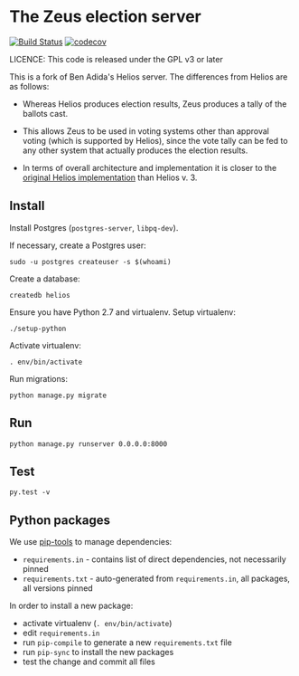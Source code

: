# The Zeus election server

[![Build Status](https://travis-ci.org/pwmarcz/zeus.svg?branch=master)](https://travis-ci.org/pwmarcz/zeus)
[![codecov](https://codecov.io/gh/pwmarcz/zeus/branch/master/graph/badge.svg)](https://codecov.io/gh/pwmarcz/zeus)

LICENCE: This code is released under the GPL v3 or later

This is a fork of Ben Adida's Helios server. The differences from Helios are as follows:

* Whereas Helios produces election results, Zeus produces a tally of the ballots cast.

* This allows Zeus to be used in voting systems other than approval voting (which is supported
  by Helios), since the vote tally can be fed to any other system that actually produces the
  election results.

* In terms of overall architecture and implementation it is closer to the [original Helios
  implementation](http://static.usenix.org/events/sec08/tech/full_papers/adida/adida.pdf) than Helios v. 3.


## Install

Install Postgres (`postgres-server`, `libpq-dev`).

If necessary, create a Postgres user:

    sudo -u postgres createuser -s $(whoami)

Create a database:

    createdb helios

Ensure you have Python 2.7 and virtualenv. Setup virtualenv:

    ./setup-python

Activate virtualenv:

    . env/bin/activate

Run migrations:

    python manage.py migrate

## Run

    python manage.py runserver 0.0.0.0:8000

## Test

    py.test -v

## Python packages

We use [pip-tools](https://github.com/jazzband/pip-tools) to manage
dependencies:

- `requirements.in` - contains list of direct dependencies, not necessarily
  pinned
- `requirements.txt` - auto-generated from `requirements.in`, all packages, all
  versions pinned

In order to install a new package:

- activate virtualenv (`. env/bin/activate`)
- edit `requirements.in`
- run `pip-compile` to generate a new `requirements.txt` file
- run `pip-sync` to install the new packages
- test the change and commit all files
